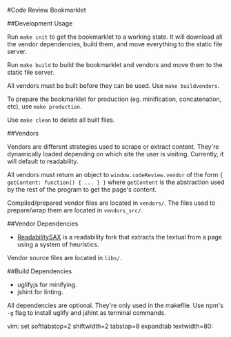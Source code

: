 #Code Review Bookmarklet

##Development Usage

Run `make init` to get the bookmarklet to a working state. It will download all
the vendor dependencies, build them, and move everything to the static file
server.

Run `make build` to build the bookmarklet and vendors and move them to the
static file server.

All vendors must be built before they can be used. Use `make buildvendors`.

To prepare the bookmarklet for production (eg. minification, concatenation,
etc), use `make production`.

Use `make clean` to delete all built files. 

##Vendors

Vendors are different strategies used to scrape or extract content. They're
dynamically loaded depending on which site the user is visiting. Currently, it
will default to readability.

All vendors must return an object to `window.codeReview.vendor` of the form 
`{ getContent: function() { ... } }` where `getContent` is the abstraction used 
by the rest of the program to get the page's content.

Compiled/prepared vendor files are located in `vendors/`. The files used to
prepare/wrap them are located in `vendors_src/`.

##Vendor Dependencies

* [ReadabilitySAX](https://github.com/fb55/readabilitySAX) is a readability
  fork that extracts the textual from a page using a system of heuristics.

Vendor source files are located in `libs/`.

##Build Dependencies

* uglifyjs for minifying.
* jshint for linting.

All dependencies are optional. They're only used in the makefile. Use npm's
`-g` flag to install uglify and jshint as terminal commands. 

vim: set softtabstop=2 shiftwidth=2 tabstop=8 expandtab textwidth=80:
